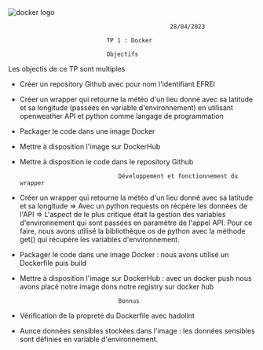   <img src="https://d1.awsstatic.com/acs/characters/Logos/Docker-Logo_Horizontel_279x131.b8a5c41e56b77706656d61080f6a0217a3ba356d.png" alt="docker logo" />
                                                  
                                                  28/04/2023
                                                  
                                TP 1 : Docker
    
                                Objectifs
Les objectis de ce TP sont multiples
- Créer un repository Github avec pour nom l'identifiant EFREI
- Créer un wrapper qui retourne la météo d'un lieu donné avec sa latitude et sa longitude
(passées en variable d'environnement) en utilisant openweather API et python comme langage de programmation 
- Packager le code dans une image Docker
- Mettre à disposition l'image sur DockerHub
- Mettre à disposition le code dans le repository Github

                                  
                                  Développement et fonctionnement du wrapper
                                  
- Créer un wrapper qui retourne la météo d'un lieu donné avec sa latitude et sa longitude
=> Avec un python requests on récpère les données de l'API
=> L'aspect de le plus critique était la gestion des variables d'environnement qui sont passées en paramètre de l'appel API. Pour ce faire, nous avons utilisé la bibliothèque os de python avec la méthode get() qui récupère les variables d'environnement.

- Packager le code dans une image Docker : nous avons utilisé un Dockerfile puis build

- Mettre à disposition l'image sur DockerHub : avec un docker push nous avons placé notre image dons notre registry sur docker hub



                                  Bonnus
- Vérification de la propreté du Dockerfile avec hadolint
- Aunce données sensibles stockées dans l'image : les données sensibles sont définies en variable d'environnement.
